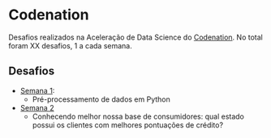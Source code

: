 # Codenation
Desafios realizados na Aceleração de Data Science do [Codenation](https://drive.google.com/file/d/1suRgQhppJW1zhiuqkVGEOauMP3r6WQIT/view?usp=sharing). No total foram XX desafios, 1 a cada semana.

## Desafios

* [Semana 1](https://github.com/mibezerra/Codenation/tree/master/data-science-0):
    * Pré-processamento de dados em Python
* [Semana 2](https://github.com/mibezerra/Codenation/blob/master/coestatistica-1/)
    * Conhecendo melhor nossa base de consumidores: qual estado possui os clientes com melhores pontuações de crédito?
